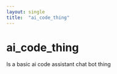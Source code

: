 ```yaml
---
layout: single
title:  "ai_code_thing"
---
```


# ai_code_thing

Is a basic ai code assistant chat bot thing
